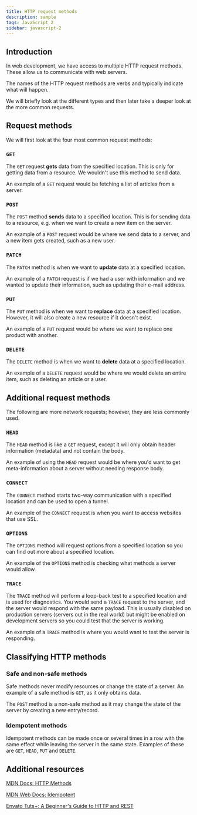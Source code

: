 ```yaml
---
title: HTTP request methods
description: sample
tags: JavaScript 2
sidebar: javascript-2
---
```


## Introduction

In web development, we have access to multiple HTTP request methods. These allow us to communicate with web servers.

The names of the HTTP request methods are verbs and typically indicate what will happen.

We will briefly look at the different types and then later take a deeper look at the more common requests.

## Request methods

We will first look at the four most common request methods:

### `GET`

The `GET` request **gets** data from the specified location. This is only for getting data from a resource. We wouldn't use this method to send data.

An example of a `GET` request would be fetching a list of articles from a server.

### `POST`

The `POST` method **sends** data to a specified location. This is for sending data to a resource, e.g. when we want to create a new item on the server.

An example of a `POST` request would be where we send data to a server, and a new item gets created, such as a new user.

### `PATCH`

The `PATCH` method is when we want to **update** data at a specified location.

An example of a `PATCH` request is if we had a user with information and we wanted to update their information, such as updating their e-mail address.

### `PUT`

The `PUT` method is when we want to **replace** data at a specified location. However, it will also create a new resource if it doesn't exist.

An example of a `PUT` request would be where we want to replace one product with another.

### `DELETE`

The `DELETE` method is when we want to **delete** data at a specified location.

An example of a `DELETE` request would be where we would delete an entire item, such as deleting an article or a user.

## Additional request methods

The following are more network requests; however, they are less commonly used.

### `HEAD`

The `HEAD` method is like a `GET` request, except it will only obtain header information (metadata) and not contain the body.

An example of using the `HEAD` request would be where you'd want to get meta-information about a server without needing response body.

### `CONNECT`

The `CONNECT` method starts two-way communication with a specified location and can be used to open a tunnel.

An example of the `CONNECT` request is when you want to access websites that use SSL.

### `OPTIONS`

The `OPTIONS` method will request options from a specified location so you can find out more about a specified location.

An example of the `OPTIONS` method is checking what methods a server would allow.

### `TRACE`

The `TRACE` method will perform a loop-back test to a specified location and is used for diagnostics. You would send a `TRACE` request to the server, and the server would respond with the same payload. This is usually disabled on production servers (servers out in the real world) but might be enabled on development servers so you could test that the server is working.

An example of a `TRACE` method is where you would want to test the server is responding.

## Classifying HTTP methods

### Safe and non-safe methods

Safe methods never modify resources or change the state of a server. An example of a safe method is `GET`, as it only obtains data.

The `POST` method is a non-safe method as it may change the state of the server by creating a new entry/record.

### Idempotent methods

Idempotent methods can be made once or several times in a row with the same effect while leaving the server in the same state. Examples of these are `GET`, `HEAD`, `PUT` and `DELETE`.

## Additional resources

[MDN Docs: HTTP Methods](https://developer.mozilla.org/en-US/docs/Web/HTTP/Methods)

[MDN Web Docs: Idempotent](https://developer.mozilla.org/en-US/docs/Glossary/Idempotent)

[Envato Tuts+: A Beginner's Guide to HTTP and REST](https://code.tutsplus.com/tutorials/a-beginners-guide-to-http-and-rest--net-16340)
